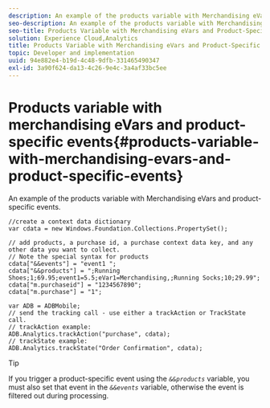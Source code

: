 ```yaml
---
description: An example of the products variable with Merchandising eVars and product-specific events.
seo-description: An example of the products variable with Merchandising eVars and product-specific events.
seo-title: Products Variable with Merchandising eVars and Product-Specific Events
solution: Experience Cloud,Analytics
title: Products Variable with Merchandising eVars and Product-Specific Events
topic: Developer and implementation
uuid: 94e882e4-b19d-4c48-9dfb-331465490347
exl-id: 3a90f624-da13-4c26-9e4c-3a4af33bc5ee
---
```

# Products variable with merchandising eVars and product-specific events{#products-variable-with-merchandising-evars-and-product-specific-events}

An example of the products variable with Merchandising eVars and product-specific events.

```
//create a context data dictionary 
var cdata = new Windows.Foundation.Collections.PropertySet(); 
  
// add products, a purchase id, a purchase context data key, and any other data you want to collect. 
// Note the special syntax for products 
cdata["&&events"] = "event1 "; 
cdata["&&products"] = ";Running Shoes;1;69.95;event1=5.5;eVar1=Merchandising,;Running Socks;10;29.99"; 
cdata["m.purchaseid"] = "1234567890"; 
cdata["m.purchase"] = "1"; 
  
var ADB = ADBMobile; 
// send the tracking call - use either a trackAction or TrackState call. 
// trackAction example: 
ADB.Analytics.trackAction("purchase", cdata); 
// trackState example: 
ADB.Analytics.trackState("Order Confirmation", cdata);
```

>[!TIP]
>
>If you trigger a product-specific event using the *`&&products`* variable, you must also set that event in the *`&&events`* variable, otherwise the event is filtered out during processing.

